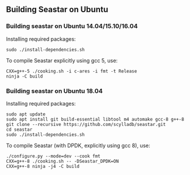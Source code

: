 ## Building Seastar on Ubuntu

### Building seastar on Ubuntu 14.04/15.10/16.04

Installing required packages:
```
sudo ./install-dependencies.sh
```

To compile Seastar explicitly using gcc 5, use:
```
CXX=g++-5 ./cooking.sh -i c-ares -i fmt -t Release
ninja -C build
```


### Building seastar on Ubuntu 18.04

Installing required packages:
```
sudo apt update
sudo apt install git build-essential libtool m4 automake gcc-8 g++-8
git clone --recursive https://github.com/scylladb/seastar.git
cd seastar
sudo ./install-dependencies.sh
```

To compile Seastar (with DPDK, explicitly using gcc 8), use:
```
./configure.py --mode=dev --cook fmt
CXX=g++-8 ./cooking.sh -- -DSeastar_DPDK=ON
CXX=g++-8 ninja -j4 -C build
```
